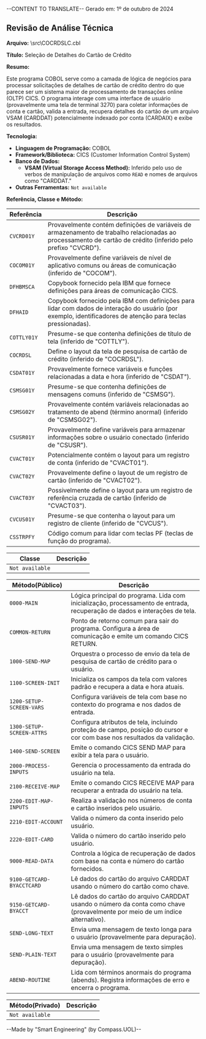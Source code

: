 --CONTENT TO TRANSLATE--
Gerado em: 1º de outubro de 2024

## Revisão de Análise Técnica

**Arquivo:**  \src\COCRDSLC.cbl

**Título:**  Seleção de Detalhes do Cartão de Crédito

**Resumo:** 

Este programa COBOL serve como a camada de lógica de negócios para processar solicitações de detalhes de cartão de crédito dentro do que parece ser um sistema maior de processamento de transações online (OLTP) CICS. O programa interage com uma interface de usuário (provavelmente uma tela de terminal 3270) para coletar informações de conta e cartão, valida a entrada, recupera detalhes do cartão de um arquivo VSAM (CARDDAT) potencialmente indexado por conta (CARDAIX) e exibe os resultados. 

**Tecnologia:**

* **Linguagem de Programação:** COBOL
* **Framework/Biblioteca:** CICS (Customer Information Control System)
* **Banco de Dados:**
  * **VSAM (Virtual Storage Access Method):** Inferido pelo uso de verbos de manipulação de arquivos como `READ` e nomes de arquivos como "CARDDAT."  
* **Outras Ferramentas:** `Not available`

**Referência, Classe e Método:**

| Referência | Descrição |
|---|---|
| `CVCRD01Y` |  Provavelmente contém definições de variáveis ​​de armazenamento de trabalho relacionadas ao processamento de cartão de crédito (inferido pelo prefixo "CVCRD"). |
| `COCOM01Y` |  Provavelmente define variáveis ​​de nível de aplicativo comuns ou áreas de comunicação (inferido de "COCOM"). |
| `DFHBMSCA` |  Copybook fornecido pela IBM que fornece definições para áreas de comunicação CICS. |
| `DFHAID` |  Copybook fornecido pela IBM com definições para lidar com dados de interação do usuário (por exemplo, identificadores de atenção para teclas pressionadas). |
| `COTTLY01Y` |  Presume-se que contenha definições de título de tela (inferido de "COTTLY"). |
| `COCRDSL` |  Define o layout da tela de pesquisa de cartão de crédito (inferido de "COCRDSL"). |
| `CSDAT01Y` |  Provavelmente fornece variáveis ​​e funções relacionadas a data e hora (inferido de "CSDAT"). |
| `CSMSG01Y` |  Presume-se que contenha definições de mensagens comuns (inferido de "CSMSG"). |
| `CSMSG02Y` |  Provavelmente contém variáveis ​​relacionadas ao tratamento de abend (término anormal) (inferido de "CSMSG02"). |
| `CSUSR01Y` |  Provavelmente define variáveis ​​para armazenar informações sobre o usuário conectado (inferido de "CSUSR"). |
| `CVACT01Y` |  Potencialmente contém o layout para um registro de conta (inferido de "CVACT01"). |
| `CVACT02Y` |  Provavelmente define o layout de um registro de cartão (inferido de "CVACT02"). |
| `CVACT03Y` |  Possivelmente define o layout para um registro de referência cruzada de cartão (inferido de "CVACT03"). |
| `CVCUS01Y` |  Presume-se que contenha o layout para um registro de cliente (inferido de "CVCUS"). |
| `CSSTRPFY` |  Código comum para lidar com teclas PF (teclas de função do programa). |

| Classe | Descrição |
|---|---|
| `Not available` |  |

| Método(Público) | Descrição |
|---|---|
| `0000-MAIN` |  Lógica principal do programa. Lida com inicialização, processamento de entrada, recuperação de dados e interações de tela. |
| `COMMON-RETURN` |  Ponto de retorno comum para sair do programa. Configura a área de comunicação e emite um comando CICS RETURN. |
| `1000-SEND-MAP` |  Orquestra o processo de envio da tela de pesquisa de cartão de crédito para o usuário. |
| `1100-SCREEN-INIT` |  Inicializa os campos da tela com valores padrão e recupera a data e hora atuais. |
| `1200-SETUP-SCREEN-VARS` |  Configura variáveis ​​de tela com base no contexto do programa e nos dados de entrada. |
| `1300-SETUP-SCREEN-ATTRS` |  Configura atributos de tela, incluindo proteção de campo, posição do cursor e cor com base nos resultados da validação. |
| `1400-SEND-SCREEN` |  Emite o comando CICS SEND MAP para exibir a tela para o usuário.  |
| `2000-PROCESS-INPUTS` |  Gerencia o processamento da entrada do usuário na tela. |
| `2100-RECEIVE-MAP` |  Emite o comando CICS RECEIVE MAP para recuperar a entrada do usuário na tela. |
| `2200-EDIT-MAP-INPUTS` |  Realiza a validação nos números de conta e cartão inseridos pelo usuário. |
| `2210-EDIT-ACCOUNT` |  Valida o número da conta inserido pelo usuário. |
| `2220-EDIT-CARD` |  Valida o número do cartão inserido pelo usuário. |
| `9000-READ-DATA` |  Controla a lógica de recuperação de dados com base na conta e número do cartão fornecidos. |
| `9100-GETCARD-BYACCTCARD` |  Lê dados do cartão do arquivo CARDDAT usando o número do cartão como chave. |
| `9150-GETCARD-BYACCT` |  Lê dados do cartão do arquivo CARDDAT usando o número da conta como chave (provavelmente por meio de um índice alternativo). |
| `SEND-LONG-TEXT` |  Envia uma mensagem de texto longa para o usuário (provavelmente para depuração). |
| `SEND-PLAIN-TEXT` |  Envia uma mensagem de texto simples para o usuário (provavelmente para depuração). |
| `ABEND-ROUTINE` |  Lida com términos anormais do programa (abends). Registra informações de erro e encerra o programa. | 

| Método(Privado) | Descrição |
|---|---|
| `Not available` |  |

--Made by "Smart Engineering" (by Compass.UOL)--